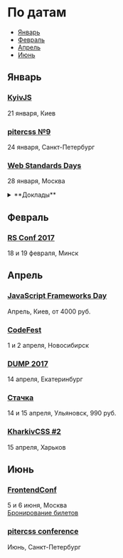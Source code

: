 # По датам

- [Январь](#Январь)
- [Февраль](#Февраль)
- [Апрель](#Апрель)
- [Июнь](#Июнь)

## Январь

### [KyivJS](http://kyivjs.org)

21 января, Киев

### [pitercss №9](https://pitercss.timepad.ru/event/429617/)

24 января, Санкт-Петербург

### [Web Standards Days](https://wsd.events/2017/01/28/)

28 января, Москва

<details>
  <summary>**Доклады**</summary>

  - «Играем в браузере», Всеволод Шмыров (Яндекс)
  - «Здесь водятся драконы», Лев Солнцев (МойОфис)
  - «Мой ванильный CSS», Вадим Макеев
  - «JSX? Пфф!», Владимир Гриненко (Яндекс)
  - «CSS-in-JS. Назад в будущее!», Никита Мостовой (HeadHunter)
  - «Веб-компоненты: светлое настоящее», Вадим Черненко (Яндекс)
  - «Brunch — последний сборщик, который вам будет нужен», Алексей Швайка (Hell Yeah)
</details>

## Февраль

### [RS Conf 2017](https://2017.conf.rollingscopes.com/index.html)

18 и 19 февраля, Минск

## Апрель

### [JavaScript Frameworks Day](http://frameworksdays.com/event/js-frameworks-day-2017)

Апрель, Киев, от 4000 руб.

### [CodeFest](http://2017.codefest.ru/)

1 и 2 апреля, Новосибирск

### [DUMP 2017](http://dump-conf.ru/)

14 апреля, Екатеринбург

### [Стачка](http://nastachku.ru)

14 и 15 апреля, Ульяновск, 990 руб.

### [KharkivCSS #2](http://kharkivcss.org)

15 апреля, Харьков

## Июнь

### [FrontendConf](http://frontendconf.ru/)

5 и 6 июня, Москва  
[Бронирование билетов](http://conf.ontico.ru/conference/join/frontend_conf_2017.html)

### [pitercss conference](https://pitercss.com/)

Июнь, Санкт-Петербург